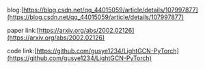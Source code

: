 blog:[https://blog.csdn.net/qq_44015059/article/details/107997877](https://blog.csdn.net/qq_44015059/article/details/107997877)

paper link:[https://arxiv.org/abs/2002.02126](https://arxiv.org/abs/2002.02126)

code link:[https://github.com/gusye1234/LightGCN-PyTorch](https://github.com/gusye1234/LightGCN-PyTorch)
